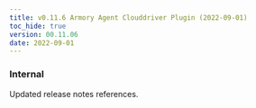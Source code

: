 ```yaml
---
title: v0.11.6 Armory Agent Clouddriver Plugin (2022-09-01)
toc_hide: true
version: 00.11.06
date: 2022-09-01
---
```


### Internal
Updated release notes references.
